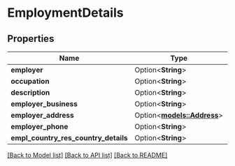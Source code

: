 # EmploymentDetails

## Properties

Name | Type | Description | Notes
------------ | ------------- | ------------- | -------------
**employer** | Option<**String**> |  | [optional]
**occupation** | Option<**String**> |  | [optional]
**description** | Option<**String**> |  | [optional]
**employer_business** | Option<**String**> |  | [optional]
**employer_address** | Option<[**models::Address**](Address.md)> |  | [optional]
**employer_phone** | Option<**String**> |  | [optional]
**empl_country_res_country_details** | Option<**String**> |  | [optional]

[[Back to Model list]](../README.md#documentation-for-models) [[Back to API list]](../README.md#documentation-for-api-endpoints) [[Back to README]](../README.md)
